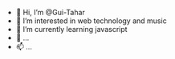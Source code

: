 - 👋 Hi, I’m @Gui-Tahar
- 👀 I’m interested in web technology and music
- 🌱 I’m currently learning javascript
- 💞️ ...
- 📫 ...

<!---
Gui-Tahar/Gui-Tahar is a ✨ special ✨ repository because its `README.md` (this file) appears on your GitHub profile.
You can click the Preview link to take a look at your changes.
--->
